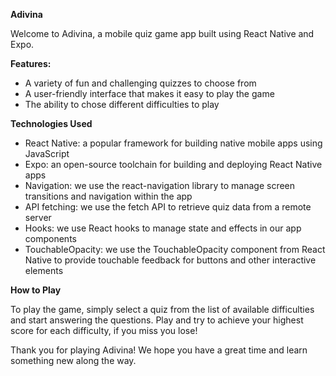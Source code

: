 **Adivina**

Welcome to Adivina, a mobile quiz game app built using React Native and Expo.

**Features:**

- A variety of fun and challenging quizzes to choose from
- A user-friendly interface that makes it easy to play the game
- The ability to chose different difficulties to play

**Technologies Used**

- React Native: a popular framework for building native mobile apps using JavaScript
- Expo: an open-source toolchain for building and deploying React Native apps
- Navigation: we use the react-navigation library to manage screen transitions and navigation within the app
- API fetching: we use the fetch API to retrieve quiz data from a remote server
- Hooks: we use React hooks to manage state and effects in our app components
- TouchableOpacity: we use the TouchableOpacity component from React Native to provide touchable feedback for buttons and other interactive elements

**How to Play**

To play the game, simply select a quiz from the list of available difficulties and start answering the questions. Play and try to achieve your highest score for each difficulty, if you
miss you lose!

Thank you for playing Adivina! We hope you have a great time and learn something new along the way.
